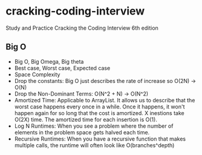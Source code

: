# cracking-coding-interview

Study and Practice Cracking the Coding Interview 6th edition

## Big O

* Big O, Big Omega, Big theta
* Best case, Worst case, Expected case
* Space Complexity
* Drop the constants: Big O just describes the rate of increase so O(2N) -> O(N)
* Drop the Non-Dominant Terms: O(N^2 + N) -> O(N^2)
* Amortized Time: Applicable to ArrayList. It allows us to describe that the worst case happens every once in a while. Once it happens, it won't happen again for so long that the cost is amortized. X inestions take O(2X) time. The amortized time for each insertion is O(1).
* Log N Runtimes: When you see a problem where the number of elements in the problem space gets halved each time.
* Recursive Runtimes: When you have a recursive function that makes multiple calls, the runtime will often look like O(branches^depth)
